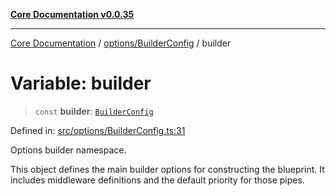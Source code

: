 [**Core Documentation v0.0.35**](../../../README.md)

***

[Core Documentation](../../../modules.md) / [options/BuilderConfig](../README.md) / builder

# Variable: builder

> `const` **builder**: [`BuilderConfig`](../interfaces/BuilderConfig.md)

Defined in: [src/options/BuilderConfig.ts:31](https://github.com/stonemjs/core/blob/c9d95b58ccfb8efcaba0bed7bbf19084836cc28d/src/options/BuilderConfig.ts#L31)

Options builder namespace.

This object defines the main builder options for constructing the blueprint.
It includes middleware definitions and the default priority for those pipes.
